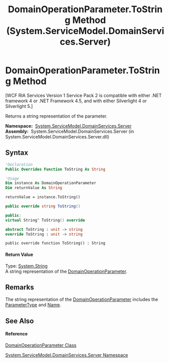 ﻿---
title: DomainOperationParameter.ToString Method  (System.ServiceModel.DomainServices.Server)
TOCTitle: ToString Method
ms:assetid: M:System.ServiceModel.DomainServices.Server.DomainOperationParameter.ToString
ms:mtpsurl: https://msdn.microsoft.com/en-us/library/system.servicemodel.domainservices.server.domainoperationparameter.tostring(v=VS.91)
ms:contentKeyID: 28755691
ms.date: 01/27/2012
mtps_version: v=VS.91
f1_keywords:
- System.ServiceModel.DomainServices.Server.DomainOperationParameter.ToString
dev_langs:
- CSharp
- JScript
- VB
- FSharp
- c++
api_location:
- System.ServiceModel.DomainServices.Server.dll
api_name:
- System.ServiceModel.DomainServices.Server.DomainOperationParameter.ToString
api_type:
- Managed
topic_type:
- apiref
- kbSyntax
product_family_name: VS
ROBOTS: INDEX,FOLLOW
---

# DomainOperationParameter.ToString Method

\[WCF RIA Services Version 1 Service Pack 2 is compatible with either .NET framework 4 or .NET Framework 4.5, and with either Silverlight 4 or Silverlight 5.\]

Returns a string representation of the parameter.

**Namespace:**  [System.ServiceModel.DomainServices.Server](ff423220\(v=vs.91\).md)  
**Assembly:**  System.ServiceModel.DomainServices.Server (in System.ServiceModel.DomainServices.Server.dll)

## Syntax

``` vb
'Declaration
Public Overrides Function ToString As String
```

``` vb
'Usage
Dim instance As DomainOperationParameter
Dim returnValue As String

returnValue = instance.ToString()
```

``` csharp
public override string ToString()
```

``` c++
public:
virtual String^ ToString() override
```

``` fsharp
abstract ToString : unit -> string 
override ToString : unit -> string 
```

``` jscript
public override function ToString() : String
```

#### Return Value

Type: [System.String](https://msdn.microsoft.com/en-us/library/s1wwdcbf)  
A string representation of the [DomainOperationParameter](ff422362\(v=vs.91\).md).  

## Remarks

The string representation of the [DomainOperationParameter](ff422362\(v=vs.91\).md) includes the [ParameterType](ff422557\(v=vs.91\).md) and [Name](ff422853\(v=vs.91\).md).

## See Also

#### Reference

[DomainOperationParameter Class](ff422362\(v=vs.91\).md)

[System.ServiceModel.DomainServices.Server Namespace](ff423220\(v=vs.91\).md)

